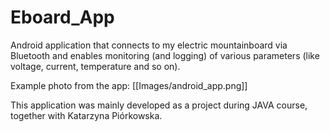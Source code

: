 # Eboard_App
Android application that connects to my electric mountainboard via Bluetooth and enables monitoring (and logging) of various parameters (like voltage, current, temperature and so on).

Example photo from the app:
[[Images/android_app.png]]


This application was mainly developed as a project during JAVA course, together with Katarzyna Piórkowska.
